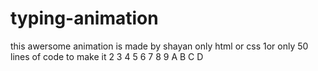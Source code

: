 # typing-animation 
this awersome animation is made by shayan 
only html or css
1or only 50 lines of code to make it
2
3
4
5
6
7
8
9
A
B
C
D
